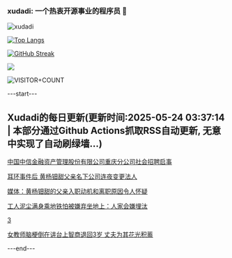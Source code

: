 ### xudadi: 一个热衷开源事业的程序员 👋

![xudadi](https://github-readme-stats-git-masterorgs-github-readme-stats-team.vercel.app/api?username=xudadi)

[![Top Langs](https://github-readme-stats.vercel.app/api/top-langs/?username=xudadi)](https://github.com/anuraghazra/github-readme-stats)

[![GitHub Streak](https://streak-stats.demolab.com?user=xudadi&locale=zh_Hans)](https://git.io/streak-stats)

![](https://raw.githubusercontent.com/xudadi/xudadi/main/assets/github-contribution-grid-snake.svg)

![VISITOR+COUNT](https://komarev.com/ghpvc/?username=xudadi&label=VISITOR+COUNT)


---start---

## Xudadi的每日更新(更新时间:2025-05-24 03:37:14 | 本部分通过Github Actions抓取RSS自动更新, 无意中实现了自动刷绿墙...)

[中国中信金融资产管理股份有限公司重庆分公司社会招聘启事](https://www.gongkaoleida.com/article/2416341)

[耳环事件后 黄杨钿甜父亲名下公司连夜变更法人](https://m.163.com/news/article/K088RU950550B6IS.html)

[媒体：黄杨钿甜的父亲入职动机和离职原因令人怀疑](https://m.163.com/news/article/K09DE3B400019B3E.html)

[工人泥尘满身乘地铁怕被嫌弃坐地上：人家会嫌埋汰](https://m.163.com/news/article/K088TN9L0514R9P4.html)

[3](https://m.163.com/touch/news/sub/domestic)

[女教师脑梗倒在讲台上智商退回3岁 丈夫为其花光积蓄](https://m.163.com/news/article/K06MGGN60514TTN3.html)

---end---

